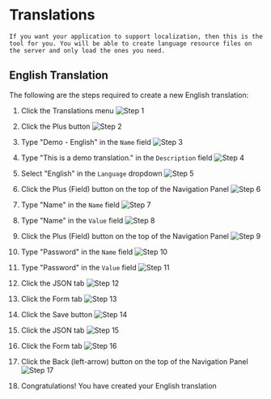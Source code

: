 # Translations
    
    If you want your application to support localization, then this is the tool for you. You will be able to create language resource files on the server and only load the ones you need.
    
    
## English Translation

The following are the steps required to create a new English translation:
1. Click the Translations menu
  ![Step 1][1]

2. Click the Plus button
  ![Step 2][2]

3. Type "Demo - English" in the `Name` field
  ![Step 3][3]

4. Type "This is a demo translation." in the `Description` field
  ![Step 4][4]

5. Select "English" in the `Language` dropdown
  ![Step 5][5]

6. Click the Plus (Field) button on the top of the Navigation Panel
  ![Step 6][6]

7. Type "Name" in the `Name` field
  ![Step 7][7]

8. Type "Name" in the `Value` field
  ![Step 8][8]

9. Click the Plus (Field) button on the top of the Navigation Panel
  ![Step 9][9]

10. Type "Password" in the `Name` field
  ![Step 10][10]

11. Type "Password" in the `Value` field
  ![Step 11][11]

12. Click the JSON tab
  ![Step 12][12]

13. Click the Form tab
  ![Step 13][13]

14. Click the Save button
  ![Step 14][14]

15. Click the JSON tab
  ![Step 15][15]

16. Click the Form tab
  ![Step 16][16]

17. Click the Back (left-arrow) button on the top of the Navigation Panel
  ![Step 17][17]

18. Congratulations! You have created your English translation



[1]: en/capture1.png
[2]: en/capture2.png
[3]: en/capture3.png
[4]: en/capture4.png
[5]: en/capture5.png
[6]: en/capture6.png
[7]: en/capture7.png
[8]: en/capture8.png
[9]: en/capture9.png
[10]: en/capture10.png
[11]: en/capture11.png
[12]: en/capture12.png
[13]: en/capture13.png
[14]: en/capture14.png
[15]: en/capture15.png
[16]: en/capture16.png
[17]: en/capture17.png
[18]: en/capture18.png